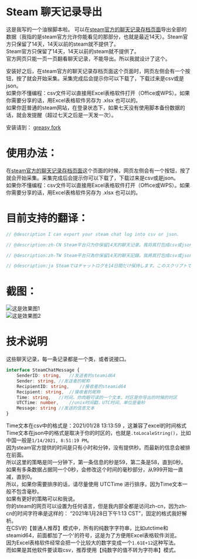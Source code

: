 # Steam 聊天记录导出
这是我写的一个油猴脚本啦。
可以在[steam官方的聊天记录存档页面](https://help.steampowered.com/zh-cn/accountdata/GetFriendMessagesLog)导出全部的数据（我指的是steam官方允许你能看见的那部分，也就是最近14天）。Steam官方只保留了14天，14天以前的steam就不提供了。    
Steam官方只保留了14天，14天以前的steam就不提供了。   
官方网页只能一页一页翻看聊天记录，不能导出。所以我就设计了这个。     

安装好之后，在steam官方的聊天记录存档页面这个页面时，网页左侧会有一个按钮，按了就会开始采集。采集完成后会提示你可以下载了，下载过来是csv或是json。   
如果你不懂编程：csv文件可以直接用Excel表格软件打开（Office或WPS）。如果你需要分享的话，用Excel表格软件另存为 .xlsx 也可以的。   
如果你逛普通的steam网站，在登录状态下，如果七天没有使用脚本备份数据的话，就会发提醒（超过七天之后是一天发一次）。    

安装请到： [greasy fork](https://greasyfork.org/scripts/420714-steam-chat-log-export)

# 使用办法：
在[steam官方的聊天记录存档页面](https://help.steampowered.com/zh-cn/accountdata/GetFriendMessagesLog)这个页面的时候，网页左侧会有一个按钮，按了就会开始采集。采集完成后会提示你可以下载了，下载过来是csv或是json。    
如果你不懂编程：csv文件可以直接用Excel表格软件打开（Office或WPS）。如果你需要分享的话，用Excel表格软件另存为 .xlsx 也可以的。     

# 目前支持的翻译：
```javascript
// @description I can export your steam chat log into csv or json.

// @description:zh-CN Steam平台只为你保留14天的聊天记录。我将其打包成csv或json，供您下载，自己备份好哦，建议每个周末来这里保存一次。

// @description:zh-TW Steam平台只為你保留14天的聊天記錄。我將其打包成csv或json，供您下載，自己備份好哦，建議每個週末來這裡保存一次。 

// @description:ja Steamではチャットログを14日間だけ保持します。このスクリプトではチャットログをCSV形式またはJSON形式にしてダウンロードしてバックアップすることができます。是非、チャットログを大切にしますように、毎週バックアップしてください。
```

# 截图： 
![这是效果图1](https://s3.ax1x.com/2021/01/28/y9wj8x.png)   
![这是效果图2](https://s3.ax1x.com/2021/01/28/y9wAjU.png)   

# 技术说明
这些聊天记录，每一条记录都是一个类，或者说接口。
```typescript
interface SteamChatMessage {
    SenderID: string,   //发送者的steamid64
    Sender: string, //发送者的昵称
    RecipientID: string,    //接收者的steamid64
    Recipient: string,  //接收者的昵称
    Time: string,   //时间，你肉眼可读的一个文本，时区是你导出的时候的时区
    UTCTime: number,    //unix时间戳，UTC时间，单位是毫秒
    Message: string //发送的信息文本
}
```
Time文本在csv中的格式是：2021/01/28 13:13:59 ，这兼容了excel的时间格式      
Time文本在json中的格式是取决于你的时区的，也就是```.toLocaleString()```，比如中国一般是```1/14/2021, 8:51:19 PM```。      
因为steam官方提供的时间是只有小时和分钟，没有提供秒。而最新的信息会被排在前面。  
所以这里的策略是同一分钟下，第一条信息的秒是59，第二条是58，直到0秒。  
如果有多条数据占据同一个0秒，会修改这个时间的毫秒部分，从999开始一直减，直到0。   
所以，如果你需要排序的话，请尽量使用 UTCTime 进行排序，因为Time文本一般不包含毫秒。     
如果有更好的策略可以和我说。      
你的steam的网页可以设置为任何语言，但是我内部全都是访问zh-cn，因为zh-cn的时间字符串是这样的： “2021年1月28日下午1:13 CST”，固定的格式我好解析。      
在CSV的【普通人推荐】模式中，所有的纯数字字符串，比如utctime和steamid64，前面都加了一个'的符号，这是为了方便用Excel表格软件浏览。   
因为Excel表格软件经常会把一个比较大的数字变成一个```1.61E+12```这种写法。   
而如果是其他软件要读取csv，推荐使用【纯数字的值不转为字符串】模式。    
